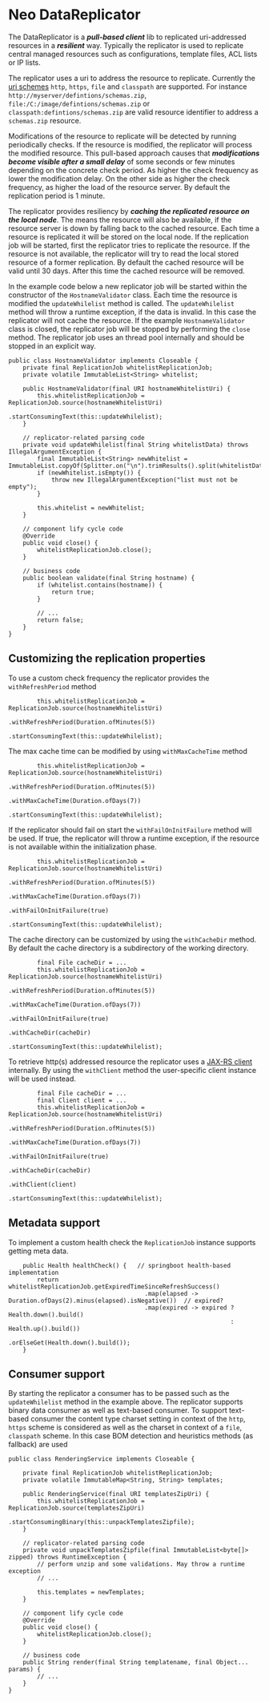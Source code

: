 Neo DataReplicator
==============

The DataReplicator is a ***pull-based client*** lib to replicated uri-addressed resources in a ***resilient*** way. Typically the replicator is used to replicate central managed resources such as configurations, template files, ACL lists or IP lists. 

The replicator uses a uri to address the resource to replicate. Currently the [uri schemes](https://tools.ietf.org/html/rfc3986) `http`, `https`, `file` and `classpath` are supported. 
For instance `http://myserver/defintions/schemas.zip`, `file:/C:/image/defintions/schemas.zip` or `classpath:defintions/schemas.zip` are valid resource identifier to address a `schemas.zip` resource.  

Modifications of the resource to replicate will be detected by running periodically checks. If the resource is modified, the replicator will process the modified resource. This pull-based approach causes that ***modifications become visible after a small delay*** of some seconds or few minutes depending on the concrete check period. As higher the check frequency as lower the modification delay. On the other side as higher the check frequency, as higher the load of the resource server. By default the replication period is 1 minute.

The replicator provides resiliency by ***caching the replicated resource on the local node***. The means the resource will also be available, if the resource server is down by falling back to the cached resource. Each time a resource is replicated it will be stored on the local node. If the replication job will be started, first the replicator tries to replicate the resource. If the resource is not available, the replicator will try to read the local stored resource of a former replication. By default the cached resource will be valid until 30 days. After this time the cached resource will be removed. 

In the example code below a new replicator job will be started within the constructor of the `HostnameValidator` class. Each time the resource is modified the `updateWhilelist` method is called. The `updateWhilelist` method will throw a runtime exception, if the data is invalid. In this case the replicator will not cache the resource. If the example `HostnameValidator` class is closed, the replicator job will be stopped by performing the `close` method. The replicator job uses an thread pool internally and should be stopped in an explicit way.     


```
public class HostnameValidator implements Closeable {   
    private final ReplicationJob whitelistReplicationJob;
    private volatile ImmutableList<String> whitelist;
    
    public HostnameValidator(final URI hostnameWhitelistUri) {
        this.whitelistReplicationJob = ReplicationJob.source(hostnameWhitelistUri)
                                                     .startConsumingText(this::updateWhilelist);
    }
    
    // replicator-related parsing code
    private void updateWhilelist(final String whitelistData) throws IllegalArgumentException {
        final ImmutableList<String> newWhitelist = ImmutableList.copyOf(Splitter.on("\n").trimResults().split(whitelistData));
        if (newWhitelist.isEmpty()) {
            throw new IllegalArgumentException("list must not be empty");
        }
        
        this.whitelist = newWhitelist;
    }
    
    // component lify cycle code
    @Override
    public void close() {
        whitelistReplicationJob.close();
    }

    // business code
    public boolean validate(final String hostname) {
        if (whitelist.contains(hostname)) {
            return true;    
        }

        // ...  
        return false;
    }
} 

```


## Customizing the replication properties ##
To use a custom check frequency the replicator provides the `withRefreshPeriod` method  
```
        this.whitelistReplicationJob = ReplicationJob.source(hostnameWhitelistUri)
                                                     .withRefreshPeriod(Duration.ofMinutes(5))
                                                     .startConsumingText(this::updateWhilelist);
```

The max cache time can be modified by using `withMaxCacheTime` method  
```
        this.whitelistReplicationJob = ReplicationJob.source(hostnameWhitelistUri)
                                                     .withRefreshPeriod(Duration.ofMinutes(5))
                                                     .withMaxCacheTime(Duration.ofDays(7))
                                                     .startConsumingText(this::updateWhilelist);
```

If the replicator should fail on start the `withFailOnInitFailure` method will be used. If true, the replicator will throw a runtime exception, if the resource is not available within the initialization phase.  
```
        this.whitelistReplicationJob = ReplicationJob.source(hostnameWhitelistUri)
                                                     .withRefreshPeriod(Duration.ofMinutes(5))
                                                     .withMaxCacheTime(Duration.ofDays(7))
                                                     .withFailOnInitFailure(true)
                                                     .startConsumingText(this::updateWhilelist);
```

The cache directory can be customized by using the `withCacheDir` method. By default the cache directory is a subdirectory of the working directory.  
```
        final File cacheDir = ...
        this.whitelistReplicationJob = ReplicationJob.source(hostnameWhitelistUri)
                                                     .withRefreshPeriod(Duration.ofMinutes(5))
                                                     .withMaxCacheTime(Duration.ofDays(7))
                                                     .withFailOnInitFailure(true)
													 .withCacheDir(cacheDir)
                                                     .startConsumingText(this::updateWhilelist);
```

To retrieve http(s) addressed resource the replicator uses a [JAX-RS client](https://docs.oracle.com/javaee/7/api/javax/ws/rs/client/Client.html) internally. By using the `withClient` method the user-specific client instance will be used instead.
```
        final File cacheDir = ...
		final Client client = ...
        this.whitelistReplicationJob = ReplicationJob.source(hostnameWhitelistUri)
                                                     .withRefreshPeriod(Duration.ofMinutes(5))
                                                     .withMaxCacheTime(Duration.ofDays(7))
                                                     .withFailOnInitFailure(true)
													 .withCacheDir(cacheDir)
													 .withClient(client)
                                                     .startConsumingText(this::updateWhilelist);
```


## Metadata support ##
To implement a custom health check the `ReplicationJob` instance supports getting meta data.
```
    public Health healthCheck() {   // springboot health-based implementation 
        return whitelistReplicationJob.getExpiredTimeSinceRefreshSuccess()
                                      .map(elapsed -> Duration.ofDays(2).minus(elapsed).isNegative())  // expired?
                                      .map(expired -> expired ? Health.down().build() 
                                                              : Health.up().build())
                                      .orElseGet(Health.down().build());
    }
```
 

## Consumer support ##
By starting the replicator a consumer has to be passed such as the `updateWhilelist` method in the example above. The replicator supports binary data consumer as well as text-based consumer. To support text-based consumer the content type charset setting in context of the `http`, `https` scheme is considered as well as the charset in context of a `file`, `classpath` scheme. In this case BOM detection and heuristics methods (as fallback) are used


```
public class RenderingService implements Closeable {
    
    private final ReplicationJob whitelistReplicationJob;
    private volatile ImmutableMap<String, String> templates;
    
    public RenderingService(final URI templatesZipUri) {
        this.whitelistReplicationJob = ReplicationJob.source(templatesZipUri)
                                                     .startConsumingBinary(this::unpackTemplatesZipfile);
    }
  
    // replicator-related parsing code
    private void unpackTemplatesZipfile(final ImmutableList<byte[]> zipped) throws RuntimeException {
        // perform unzip and some validations. May throw a runtime exception
        // ...
        
        this.templates = newTemplates;
    }

    // component lify cycle code
    @Override
    public void close() {
        whitelistReplicationJob.close();
    }
  
    // business code
    public String render(final String templatename, final Object... params) {
        // ...	
    }
} 
```

